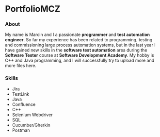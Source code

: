 # PortfolioMCZ

### About
My name is Marcin and I a passionate **programmer** and **test automation engineer**.
So far my experience has been related to programming, testing and commissioning large process automation systems, but in the last year I have gained new skills in the **software test automation** area during the **Software Tester** course at **Software Development Academy**.
My hobby is C++ and Java programming, and I will successfully try to upload more and more files here.

### Skills
* Jira
* TestLink
* Java
* Confluence
* C++
* Selenium Webdriver
* SQL
* Cucumber/Gherkin
* Postman

